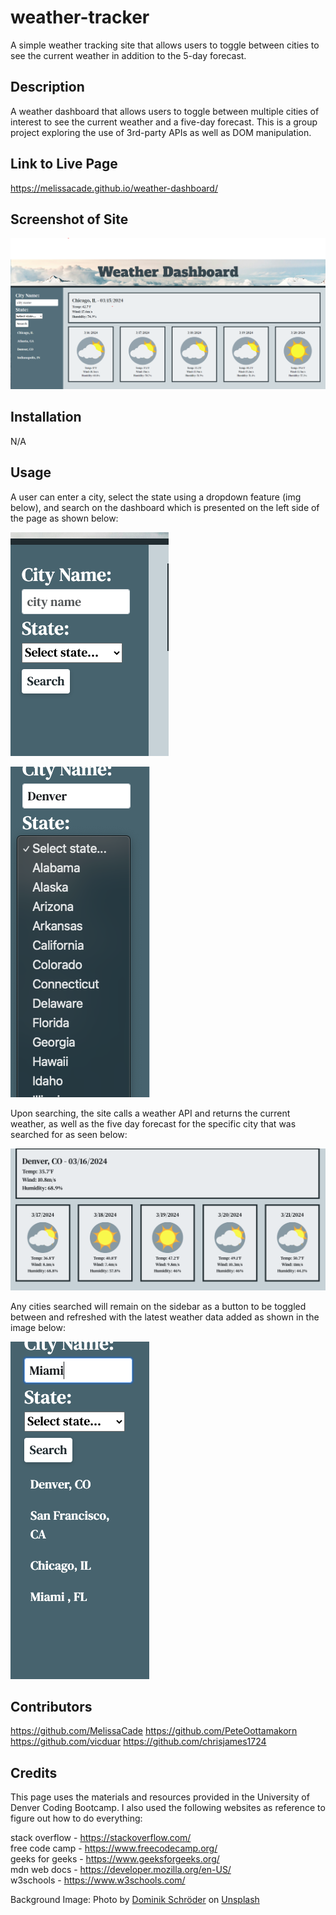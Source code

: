 # weather-tracker

A simple weather tracking site that allows users to toggle between cities to see the current weather in addition to the 5-day forecast.

## Description

A weather dashboard that allows users to toggle between multiple cities of interest to see the current weather and a five-day forecast. This is a group project exploring the use of 3rd-party APIs as well as DOM manipulation.

## Link to Live Page

https://melissacade.github.io/weather-dashboard/

## Screenshot of Site

![screenshot](assets/images/Screenshot%202024-03-15%20215742.png)

## Installation

N/A

## Usage

A user can enter a city, select the state using a dropdown feature (img below), and search on the dashboard which is presented on the left side of the page as shown below:

![weather search bar screenshot](<assets/images/Weather Search Bar.png>)

![State Dropdown Searchbar](<assets/images/State Dropdown Search.png>)

Upon searching, the site calls a weather API and returns the current weather, as well as the five day forecast for the specific city that was searched for as seen below:

![City Weather Display](<assets/images/City Weather Display.png>)

Any cities searched will remain on the sidebar as a button to be toggled between and refreshed with the latest weather data added as shown in the image below:

![Cities Weather Toggle](<assets/images/Cities Weather Data.png>)

## Contributors

https://github.com/MelissaCade
https://github.com/PeteOottamakorn
https://github.com/vicduar
https://github.com/chrisjames1724

## Credits

This page uses the materials and resources provided in the University of Denver Coding Bootcamp. I also used the following websites as reference to figure out how to do everything:

stack overflow - https://stackoverflow.com/  
free code camp - https://www.freecodecamp.org/  
geeks for geeks - https://www.geeksforgeeks.org/  
mdn web docs - https://developer.mozilla.org/en-US/  
w3schools - https://www.w3schools.com/

Background Image:
Photo by <a href="https://unsplash.com/@wirhabenzeit?utm_content=creditCopyText&utm_medium=referral&utm_source=unsplash">Dominik Schröder</a> on <a href="https://unsplash.com/photos/white-clouds-during-daytime-FIKD9t5_5zQ?utm_content=creditCopyText&utm_medium=referral&utm_source=unsplash">Unsplash</a>
